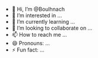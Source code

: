 - 👋 Hi, I’m @Boulhnach
- 👀 I’m interested in ...
- 🌱 I’m currently learning ...
- 💞️ I’m looking to collaborate on ...
- 📫 How to reach me ...
- 😄 Pronouns: ...
- ⚡ Fun fact: ...

<!---
Boulhnach/Boulhnach is a ✨ special ✨ repository because its `README.md` (this file) appears on your GitHub profile.
You can click the Preview link to take a look at your changes.
--->
